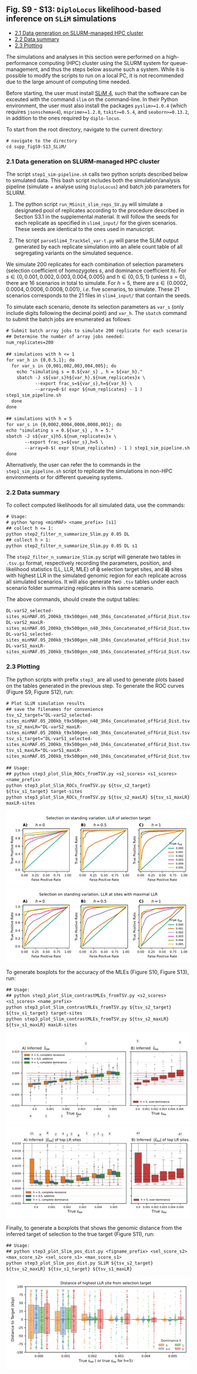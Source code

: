 ## Fig. S9 - S13: `DiploLocus` likelihood-based inference on `SLiM` simulations

- [2.1 Data generation on SLURM-managed HPC cluster](#Slim_sim)
- [2.2 Data summary](#Slim_summary)
- [2.3 Plotting](#Slim_plot)

The simulations and analyses in this section were performed on a high-performance computing (HPC) cluster using the SLURM system for queue-management, and thus the steps below assume such a system. While it is possible to modify the scripts to run on a local PC, it is not recommended due to the large amount of computing time needed. 

Before starting, the user must install [SLiM 4](https://messerlab.org/slim/), such that the software can be exceuted with the command `slim` on the command-line.  In their Python environment, the user must also install the packages `pyslim>=1.0.4` (which requires `jsonschema<4`), `msprime>=1.2.0`, `tskit>=0.5.4`, and `seaborn>=0.13.2`, in addition to the ones required by `diplo-locus`.

To start from the root directory, navigate to the current directory:
```shell
# navigate to the directory
cd supp_figS9-S13_SLiM/
```

### 2.1 Data generation on SLURM-managed HPC cluster
<a id="Slim_sim"> </a>

The script `step1_sim-pipeline.sh` calls two python scripts described below to simulated data. This bash script includes both the simulation/analysis pipeline (simulate + analyse using `DiploLocus`) and batch job parameters for SLURM.

1. The python script `run_MSinit_slim_reps_SV.py` will simulate a designated pool of replicates according to the procedure described in Section S3.1 in the supplemental material. It will follow the seeds for each replicate as specified in `slim4_input/` for the given scenarios. These seeds are identical to the ones used in manuscript.

2. The script `parseSlim4_TrackSel_var-t.py` will parse the SLiM output generated by each replicate simulation into an allele count table of all segregating variants on the simulated sequence. 

We simulate 200 replicates for each combination of selection parameters (selection coefficient of homozygotes $s$, and dominance coefficient $h$). For $s \in \{0, 0.001, 0.002, 0.003, 0.004, 0.005\}$ and $h \in \{0, 0.5, 1\}$ (unless $s=0$), there are 16 scenarios in total to simulate. For $h=5$, there are $s \in \{0.0002, 0.0004, 0.0006, 0.0008, 0.001 \}$, *i.e.* five scenarios, to simulate. These 21 scenarios corresponds to the 21 files in `slim4_input/` that contain the seeds.

To simulate each scenario, denote its selection parameters as `var_s` (only include digits following the decimal point) and `var_h`. The `sbatch` command to submit the batch jobs are enumerated as follows:

```shell
# Submit batch array jobs to simulate 200 replicate for each scenario
## Determine the number of array jobs needed:
num_replicates=200

## simulations with h <= 1
for var_h in {0,0.5,1}; do
  for var_s in {0,001,002,003,004,005}; do
    echo "simulating s = 0.${var_s} , h = ${var_h}."
    sbatch -J s${var_s}h${var_h}.${num_replicates}x \
           --export frac_s=${var_s},h=${var_h} \
           --array=0-$( expr ${num_replicates} - 1 ) step1_sim_pipeline.sh
  done
done

## simulations with h = 5
for var_s in {0,0002,0004,0006,0008,001}; do
echo "simulating s = 0.${var_s} , h = 5."
sbatch -J s${var_s}h5.${num_replicates}x \
       --export frac_s=${var_s},h=5 \
       --array=0-$( expr ${num_replicates} - 1 ) step1_sim_pipeline.sh
done
```

Alternatively, the user can refer the to commands in the `step1_sim_pipeline.sh` script to replicate the simulations in non-HPC environments or for different queueing systems.


### 2.2 Data summary
<a id="Slim_summary"> </a>

To collect computed likelihoods for all simulated data, use the commands:

```shell
# Usage:
# python %prog <minMAF> <name_prefix> [s1]
## collect h <= 1:
python step2_filter_n_summarize_Slim.py 0.05 DL 
## collect h > 1:
python step2_filter_n_summarize_Slim.py 0.05 DL s1
```

The `step2_filter_n_summarize_Slim.py` script will generate two tables in `.tsv.gz` format, respectively recording the parameters, position, and likelihood statistics (LL, LLR, MLE) of **i)** selection target sites, and **ii)** sites with highest LLR in the simulated genomic region for each replicate across all simulated scenarios. It will also generate two `.tsv` tables under each scenario folder summarizing replicates in this same scenario. 

The above commands, should create the output tables:
```
DL-varS2_selected-sites_minMAF.05_200kb_t9x500gen_n40_3h6s_Concatenated_offGrid_Dist.tsv.gz
DL-varS2_maxLR-sites_minMAF.05_200kb_t9x500gen_n40_3h6s_Concatenated_offGrid_Dist.tsv.gz
DL-varS1_selected-sites_minMAF.05_200kb_t9x500gen_n40_1h6s_Concatenated_offGrid_Dist.tsv.gz
DL-varS1_maxLR-sites_minMAF.05_200kb_t9x500gen_n40_1h6s_Concatenated_offGrid_Dist.tsv.gz
```


### 2.3 Plotting
<a id="Slim_plot"> </a>

The python scripts with prefix `step3_` are all used to generate plots based on the tables generated in the previous step. To generate the ROC curves (Figure S9, Figure S12), run:

```shell
# Plot SLiM simulation results
## save the filenames for convenience
tsv_s2_target="DL-varS2_selected-sites_minMAF.05_200kb_t9x500gen_n40_3h6s_Concatenated_offGrid_Dist.tsv.gz"
tsv_s2_maxLR="DL-varS2_maxLR-sites_minMAF.05_200kb_t9x500gen_n40_3h6s_Concatenated_offGrid_Dist.tsv.gz"
tsv_s1_target="DL-varS1_selected-sites_minMAF.05_200kb_t9x500gen_n40_1h6s_Concatenated_offGrid_Dist.tsv.gz"
tsv_s1_maxLR="DL-varS1_maxLR-sites_minMAF.05_200kb_t9x500gen_n40_1h6s_Concatenated_offGrid_Dist.tsv.gz"

## Usage:
## python step3_plot_Slim_ROCs_fromTSV.py <s2_scores> <s1_scores> <name_prefix>
python step3_plot_Slim_ROCs_fromTSV.py ${tsv_s2_target} ${tsv_s1_target} target-sites
python step3_plot_Slim_ROCs_fromTSV.py ${tsv_s2_maxLR} ${tsv_s1_maxLR} maxLR-sites
```
<img src="target-sites_200kb_t9x500gen_n40_off-Grid_ROCs.png"/>

<img src="maxLR-sites_200kb_t9x500gen_n40_off-Grid_ROCs.png"/>

To generate boxplots for the accuracy of the MLEs (Figure S10, Figure S13), run:
```shell
## Usage:
## python step3_plot_Slim_contrastMLEs_fromTSV.py <s2_scores> <s1_scores> <name_prefix>
python step3_plot_Slim_contrastMLEs_fromTSV.py ${tsv_s2_target} ${tsv_s1_target} target-sites
python step3_plot_Slim_contrastMLEs_fromTSV.py ${tsv_s2_maxLR} ${tsv_s1_maxLR} maxLR-sites
```

<img src="target-sites_200kb_t9x500gen_n40_offGrid_MLEs_contrastBoxes.png"/>

<img src="maxLR-sites_200kb_t9x500gen_n40_offGrid_MLEs_contrastBoxes.png"/>


Finally, to generate a boxplots that shows the genomic distance from the inferred target of selection to the true target (Figure S11), run:
```shell
## Usage:
## python step3_plot_Slim_pos_dist.py <figname_prefix> <sel_score_s2> <max_score_s2> <sel_score_s1> <max_score_s1> 
python step3_plot_Slim_pos_dist.py SLiM ${tsv_s2_target} ${tsv_s2_maxLR} ${tsv_s1_target} ${tsv_s1_maxLR}
```

<img src="SLiM_Dist_200kb_t9x500gen_n40_varS1+varS2_Unif_offGrid-maxLLR_boxplots.png"/>
